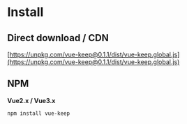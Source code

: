 # Install

## Direct download / CDN

[https://unpkg.com/vue-keep@0.1.1/dist/vue-keep.global.js](https://unpkg.com/vue-keep@0.1.1/dist/vue-keep.global.js)


## NPM

**Vue2.x / Vue3.x**
```bash
npm install vue-keep
```

